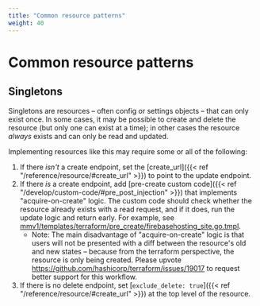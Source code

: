 ```yaml
---
title: "Common resource patterns"
weight: 40
---
```


# Common resource patterns

## Singletons

Singletons are resources – often config or settings objects – that can only exist once. In some cases, it may be possible to create and delete the resource (but only one can exist at a time); in other cases the resource _always_ exists and can only be read and updated.

Implementing resources like this may require some or all of the following:

1. If there _isn't_ a create endpoint, set the [create_url]({{< ref "/reference/resource/#create_url" >}}) to point to the update endpoint.
1. If there _is_ a create endpoint, add [pre-create custom code]({{< ref "/develop/custom-code/#pre_post_injection" >}}) that implements "acquire-on-create" logic. The custom code should check whether the resource already exists with a read request, and if it does, run the update logic and return early. For example, see [mmv1/templates/terraform/pre_create/firebasehosting_site.go.tmpl](https://github.com/GoogleCloudPlatform/magic-modules/blob/dc4d9755cb9288177e0996c1c3b3fa9738ebdf89/mmv1/templates/terraform/pre_create/firebasehosting_site.go.tmpl).
   * Note: The main disadvantage of "acquire-on-create" logic is that users will not be presented with a diff between the resource's old and new states – because from the terraform perspective, the resource is only being created. Please upvote https://github.com/hashicorp/terraform/issues/19017 to request better support for this workflow.
1. If there is no delete endpoint, set [`exclude_delete: true`]({{< ref "/reference/resource/#create_url" >}}) at the top level of the resource.
